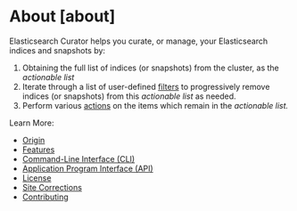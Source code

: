 # About [about]

Elasticsearch Curator helps you curate, or manage, your Elasticsearch indices and snapshots by:

1. Obtaining the full list of indices (or snapshots) from the cluster, as the *actionable list*
2. Iterate through a list of user-defined [filters](https://www.elastic.co/guide/en/elasticsearch/client/curator/current/filters.html) to progressively remove indices (or snapshots) from this *actionable list* as needed.
3. Perform various [actions](https://www.elastic.co/guide/en/elasticsearch/client/curator/current/actions.html) on the items which remain in the *actionable list.*

Learn More:

* [Origin](https://www.elastic.co/guide/en/elasticsearch/client/curator/current/about-origin.html)
* [Features](https://www.elastic.co/guide/en/elasticsearch/client/curator/current/about-features.html)
* [Command-Line Interface (CLI)](https://www.elastic.co/guide/en/elasticsearch/client/curator/current/about-cli.html)
* [Application Program Interface (API)](https://www.elastic.co/guide/en/elasticsearch/client/curator/current/about-api.html)
* [License](https://www.elastic.co/guide/en/elasticsearch/client/curator/current/license.html)
* [Site Corrections](https://www.elastic.co/guide/en/elasticsearch/client/curator/current/site-corrections.html)
* [Contributing](https://www.elastic.co/guide/en/elasticsearch/client/curator/current/about-contributing.html)

